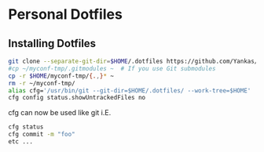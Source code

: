 # Personal Dotfiles
## Installing Dotfiles

```bash
git clone --separate-git-dir=$HOME/.dotfiles https://github.com/Yankas/dotfiles.git $HOME/myconf-tmp
#cp ~/myconf-tmp/.gitmodules ~  # If you use Git submodules
cp -r $HOME/myconf-tmp/{.,}* ~
rm -r ~/myconf-tmp/
alias cfg='/usr/bin/git --git-dir=$HOME/.dotfiles/ --work-tree=$HOME'
cfg config status.showUntrackedFiles no
```

cfg can now be used like git i.E.
```sh
cfg status
cfg commit -m "foo" 
etc ...
```

